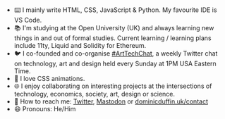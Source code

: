 
- ⌨️ I mainly write HTML, CSS, JavaScript & Python. My favourite IDE is VS Code.
- 📚 I'm studying at the Open University (UK) and always learning new things in and out of formal studies. Current learning / learning plans include 11ty, Liquid and Solidity for Ethereum.
- 🐦 I co-founded and co-organise [#ArtTechChat](https://twitter.com/ArtTechChat), a weekly Twitter chat on technology, art and design held every Sunday at 1PM USA Eastern Time.
- 🎨 I love CSS animations.
- 🌐 I enjoy collaborating on interesting projects at the intersections of technology, economics, society, art, design or science.
- 💬 How to reach me: [Twitter](https:twitter.com/DominicDuffin1), [Mastodon](https://toot.cafe/@dominicduffin1) or [dominicduffin.uk/contact](https://dominicduffin.uk/contact)
- 😄 Pronouns: He/Him
